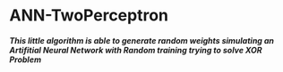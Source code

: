# ANN-TwoPerceptron
##### This little algorithm is able to generate random weights simulating an Artifitial Neural Network with Random training trying to solve XOR Problem
